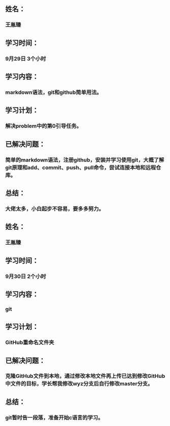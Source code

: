 ## 姓名：
### 王胤臻
## 学习时间：
### 9月29日 3个小时
## 学习内容：
### markdown语法，git和github简单用法。
## 学习计划：
### 解决problem中的第0引导任务。
## 已解决问题：
### 简单的markdown语法，注册github，安装并学习使用git，大概了解git原理和add、commit、push、pull命令，尝试连接本地和远程仓库。
## 总结：
### 大佬太多，小白起步不容易，要多多努力。


## 姓名：
### 王胤臻
## 学习时间：
### 9月30日 2个小时
## 学习内容：
### git
## 学习计划：
### GitHub重命名文件夹
## 已解决问题：
### 克隆GitHub文件到本地，通过修改本地文件再上传已达到修改GitHub中文件的目标，学长帮我修改wyz分支后自行修改master分支。
## 总结：
### git暂时告一段落，准备开始c语言的学习。

